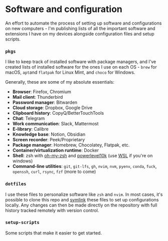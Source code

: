# Software and configuration

An effort to automate the process of setting up software and configurations on new computers - I'm publishing lists of all the important software and extensions I have on my devices alongside configuration files and setup scripts. 

### `pkgs`

I like to keep track of installed software with package managers, and I've created lists of installed software for the ones I use on each OS - `brew` for macOS, `apt`and `flatpak` for Linux Mint, and `choco` for Windows.

Generally, these are some of my absolute essentials:

- **Browser**: Firefox, Chromium
- **Mail client**: Thunderbird
- **Password manager**: Bitwarden
- **Cloud storage**: Dropbox, Google Drive
- **Clipboard history**: CopyQ/BetterTouchTools
- **Chat**: Telegram
- **Work communication**: Slack, Mattermost
- **E-library**: Calibre
- **Knowledge base**: Notion, Obsidian
- **Screen recorder**: Peek/Proprietary
- **Package manager**: Homebrew, Chocolatey, Flatpak, etc.
- **Container/virtualization runtime**: Docker
- **Shell**: zsh with [oh-my-zsh](https://github.com/ohmyzsh/ohmyzsh) and [powerlevel10k](https://github.com/romkatv/powerlevel10k) (use [WSL](https://learn.microsoft.com/en-us/windows/wsl/install) if you're on windows)
- **Command-line utilities**: `git`, `git-lfs`, `gh`, `nvim`, `nvm`, `pyenv`, `conda`, `fuck`, `openssh`, `curl`, `rsync`, `fzf`  (more to come)

### `dotfiles`

I use these files to personalize software like `zsh` and `nvim`.  In most cases, it's possible to clone this repo and [symlink](https://news.ycombinator.com/item?id=11071754) these files to set up configurations locally. Any changes can then be made directly on the repository with full history tracked remotely with version control.

### `setup-scripts`

Some scripts that make it easier to get started.
